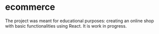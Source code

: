 # ecommerce
The project was meant for educational purposes: creating an online shop with basic functionalities using React. It is work in progress.
